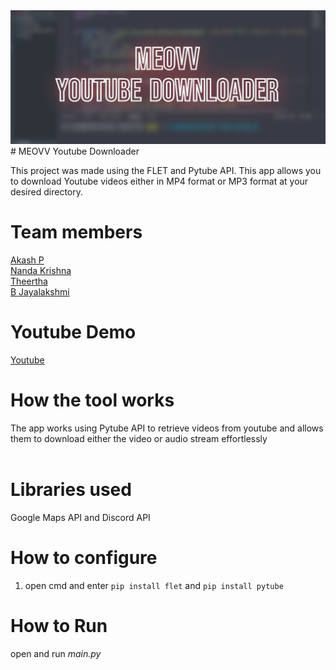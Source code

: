 <img src='Meovv/Thumbnail.png'>
# MEOVV Youtube Downloader

This project was made using the FLET and Pytube API. This app allows you to download Youtube videos either in MP4 format or MP3 format at your desired directory.

# Team members

[Akash P](https://github.com/FrostyCake47) <br />
[Nanda Krishna](https://github.com/frostyscupcake) <br />
[Theertha](https://github.com/Aquabenedicta) <br />
[B Jayalakshmi](https://github.com/BJayalakshmi) <br />

# Youtube Demo
[Youtube](https://www.youtube.com/watch?v=HTqX-UFkiu4)

# How the tool works
The app works using Pytube API to retrieve videos from youtube and allows them to download either the video or audio stream effortlessly <br /> 
<br /> 

# Libraries used
Google Maps API and Discord API

# How to configure
1) open cmd and enter ```pip install flet``` and ```pip install pytube```

# How to Run
open and run _main.py_
